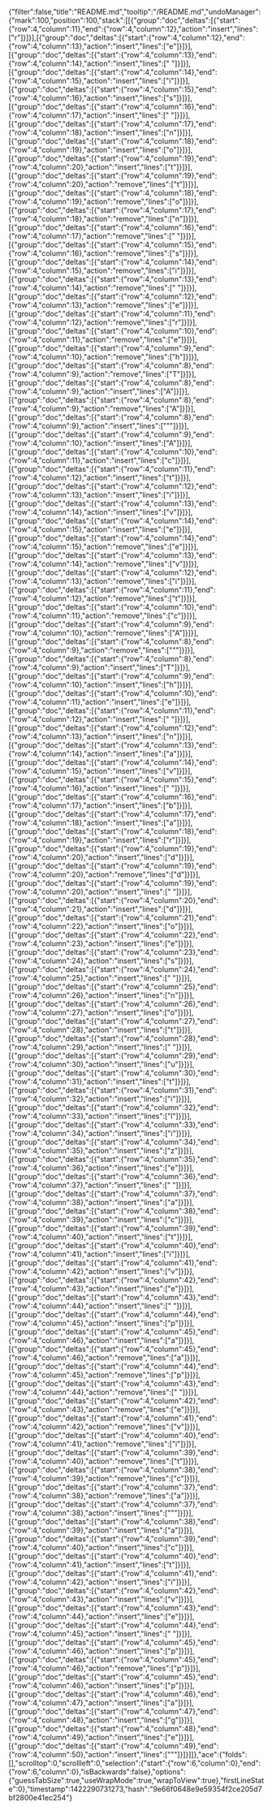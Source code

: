 {"filter":false,"title":"README.md","tooltip":"/README.md","undoManager":{"mark":100,"position":100,"stack":[[{"group":"doc","deltas":[{"start":{"row":4,"column":11},"end":{"row":4,"column":12},"action":"insert","lines":["r"]}]}],[{"group":"doc","deltas":[{"start":{"row":4,"column":12},"end":{"row":4,"column":13},"action":"insert","lines":["e"]}]}],[{"group":"doc","deltas":[{"start":{"row":4,"column":13},"end":{"row":4,"column":14},"action":"insert","lines":[" "]}]}],[{"group":"doc","deltas":[{"start":{"row":4,"column":14},"end":{"row":4,"column":15},"action":"insert","lines":["i"]}]}],[{"group":"doc","deltas":[{"start":{"row":4,"column":15},"end":{"row":4,"column":16},"action":"insert","lines":["s"]}]}],[{"group":"doc","deltas":[{"start":{"row":4,"column":16},"end":{"row":4,"column":17},"action":"insert","lines":[" "]}]}],[{"group":"doc","deltas":[{"start":{"row":4,"column":17},"end":{"row":4,"column":18},"action":"insert","lines":["n"]}]}],[{"group":"doc","deltas":[{"start":{"row":4,"column":18},"end":{"row":4,"column":19},"action":"insert","lines":["o"]}]}],[{"group":"doc","deltas":[{"start":{"row":4,"column":19},"end":{"row":4,"column":20},"action":"insert","lines":["t"]}]}],[{"group":"doc","deltas":[{"start":{"row":4,"column":19},"end":{"row":4,"column":20},"action":"remove","lines":["t"]}]}],[{"group":"doc","deltas":[{"start":{"row":4,"column":18},"end":{"row":4,"column":19},"action":"remove","lines":["o"]}]}],[{"group":"doc","deltas":[{"start":{"row":4,"column":17},"end":{"row":4,"column":18},"action":"remove","lines":["n"]}]}],[{"group":"doc","deltas":[{"start":{"row":4,"column":16},"end":{"row":4,"column":17},"action":"remove","lines":[" "]}]}],[{"group":"doc","deltas":[{"start":{"row":4,"column":15},"end":{"row":4,"column":16},"action":"remove","lines":["s"]}]}],[{"group":"doc","deltas":[{"start":{"row":4,"column":14},"end":{"row":4,"column":15},"action":"remove","lines":["i"]}]}],[{"group":"doc","deltas":[{"start":{"row":4,"column":13},"end":{"row":4,"column":14},"action":"remove","lines":[" "]}]}],[{"group":"doc","deltas":[{"start":{"row":4,"column":12},"end":{"row":4,"column":13},"action":"remove","lines":["e"]}]}],[{"group":"doc","deltas":[{"start":{"row":4,"column":11},"end":{"row":4,"column":12},"action":"remove","lines":["r"]}]}],[{"group":"doc","deltas":[{"start":{"row":4,"column":10},"end":{"row":4,"column":11},"action":"remove","lines":["e"]}]}],[{"group":"doc","deltas":[{"start":{"row":4,"column":9},"end":{"row":4,"column":10},"action":"remove","lines":["h"]}]}],[{"group":"doc","deltas":[{"start":{"row":4,"column":8},"end":{"row":4,"column":9},"action":"remove","lines":["T"]}]}],[{"group":"doc","deltas":[{"start":{"row":4,"column":8},"end":{"row":4,"column":9},"action":"insert","lines":["A"]}]}],[{"group":"doc","deltas":[{"start":{"row":4,"column":8},"end":{"row":4,"column":9},"action":"remove","lines":["A"]}]}],[{"group":"doc","deltas":[{"start":{"row":4,"column":8},"end":{"row":4,"column":9},"action":"insert","lines":["\""]}]}],[{"group":"doc","deltas":[{"start":{"row":4,"column":9},"end":{"row":4,"column":10},"action":"insert","lines":["A"]}]}],[{"group":"doc","deltas":[{"start":{"row":4,"column":10},"end":{"row":4,"column":11},"action":"insert","lines":["c"]}]}],[{"group":"doc","deltas":[{"start":{"row":4,"column":11},"end":{"row":4,"column":12},"action":"insert","lines":["t"]}]}],[{"group":"doc","deltas":[{"start":{"row":4,"column":12},"end":{"row":4,"column":13},"action":"insert","lines":["i"]}]}],[{"group":"doc","deltas":[{"start":{"row":4,"column":13},"end":{"row":4,"column":14},"action":"insert","lines":["v"]}]}],[{"group":"doc","deltas":[{"start":{"row":4,"column":14},"end":{"row":4,"column":15},"action":"insert","lines":["e"]}]}],[{"group":"doc","deltas":[{"start":{"row":4,"column":14},"end":{"row":4,"column":15},"action":"remove","lines":["e"]}]}],[{"group":"doc","deltas":[{"start":{"row":4,"column":13},"end":{"row":4,"column":14},"action":"remove","lines":["v"]}]}],[{"group":"doc","deltas":[{"start":{"row":4,"column":12},"end":{"row":4,"column":13},"action":"remove","lines":["i"]}]}],[{"group":"doc","deltas":[{"start":{"row":4,"column":11},"end":{"row":4,"column":12},"action":"remove","lines":["t"]}]}],[{"group":"doc","deltas":[{"start":{"row":4,"column":10},"end":{"row":4,"column":11},"action":"remove","lines":["c"]}]}],[{"group":"doc","deltas":[{"start":{"row":4,"column":9},"end":{"row":4,"column":10},"action":"remove","lines":["A"]}]}],[{"group":"doc","deltas":[{"start":{"row":4,"column":8},"end":{"row":4,"column":9},"action":"remove","lines":["\""]}]}],[{"group":"doc","deltas":[{"start":{"row":4,"column":8},"end":{"row":4,"column":9},"action":"insert","lines":["T"]}]}],[{"group":"doc","deltas":[{"start":{"row":4,"column":9},"end":{"row":4,"column":10},"action":"insert","lines":["h"]}]}],[{"group":"doc","deltas":[{"start":{"row":4,"column":10},"end":{"row":4,"column":11},"action":"insert","lines":["e"]}]}],[{"group":"doc","deltas":[{"start":{"row":4,"column":11},"end":{"row":4,"column":12},"action":"insert","lines":[" "]}]}],[{"group":"doc","deltas":[{"start":{"row":4,"column":12},"end":{"row":4,"column":13},"action":"insert","lines":["n"]}]}],[{"group":"doc","deltas":[{"start":{"row":4,"column":13},"end":{"row":4,"column":14},"action":"insert","lines":["a"]}]}],[{"group":"doc","deltas":[{"start":{"row":4,"column":14},"end":{"row":4,"column":15},"action":"insert","lines":["v"]}]}],[{"group":"doc","deltas":[{"start":{"row":4,"column":15},"end":{"row":4,"column":16},"action":"insert","lines":[" "]}]}],[{"group":"doc","deltas":[{"start":{"row":4,"column":16},"end":{"row":4,"column":17},"action":"insert","lines":["b"]}]}],[{"group":"doc","deltas":[{"start":{"row":4,"column":17},"end":{"row":4,"column":18},"action":"insert","lines":["a"]}]}],[{"group":"doc","deltas":[{"start":{"row":4,"column":18},"end":{"row":4,"column":19},"action":"insert","lines":["r"]}]}],[{"group":"doc","deltas":[{"start":{"row":4,"column":19},"end":{"row":4,"column":20},"action":"insert","lines":["d"]}]}],[{"group":"doc","deltas":[{"start":{"row":4,"column":19},"end":{"row":4,"column":20},"action":"remove","lines":["d"]}]}],[{"group":"doc","deltas":[{"start":{"row":4,"column":19},"end":{"row":4,"column":20},"action":"insert","lines":[" "]}]}],[{"group":"doc","deltas":[{"start":{"row":4,"column":20},"end":{"row":4,"column":21},"action":"insert","lines":["d"]}]}],[{"group":"doc","deltas":[{"start":{"row":4,"column":21},"end":{"row":4,"column":22},"action":"insert","lines":["o"]}]}],[{"group":"doc","deltas":[{"start":{"row":4,"column":22},"end":{"row":4,"column":23},"action":"insert","lines":["e"]}]}],[{"group":"doc","deltas":[{"start":{"row":4,"column":23},"end":{"row":4,"column":24},"action":"insert","lines":["s"]}]}],[{"group":"doc","deltas":[{"start":{"row":4,"column":24},"end":{"row":4,"column":25},"action":"insert","lines":[" "]}]}],[{"group":"doc","deltas":[{"start":{"row":4,"column":25},"end":{"row":4,"column":26},"action":"insert","lines":["n"]}]}],[{"group":"doc","deltas":[{"start":{"row":4,"column":26},"end":{"row":4,"column":27},"action":"insert","lines":["o"]}]}],[{"group":"doc","deltas":[{"start":{"row":4,"column":27},"end":{"row":4,"column":28},"action":"insert","lines":["t"]}]}],[{"group":"doc","deltas":[{"start":{"row":4,"column":28},"end":{"row":4,"column":29},"action":"insert","lines":[" "]}]}],[{"group":"doc","deltas":[{"start":{"row":4,"column":29},"end":{"row":4,"column":30},"action":"insert","lines":["u"]}]}],[{"group":"doc","deltas":[{"start":{"row":4,"column":30},"end":{"row":4,"column":31},"action":"insert","lines":["t"]}]}],[{"group":"doc","deltas":[{"start":{"row":4,"column":31},"end":{"row":4,"column":32},"action":"insert","lines":["i"]}]}],[{"group":"doc","deltas":[{"start":{"row":4,"column":32},"end":{"row":4,"column":33},"action":"insert","lines":["l"]}]}],[{"group":"doc","deltas":[{"start":{"row":4,"column":33},"end":{"row":4,"column":34},"action":"insert","lines":["i"]}]}],[{"group":"doc","deltas":[{"start":{"row":4,"column":34},"end":{"row":4,"column":35},"action":"insert","lines":["z"]}]}],[{"group":"doc","deltas":[{"start":{"row":4,"column":35},"end":{"row":4,"column":36},"action":"insert","lines":["e"]}]}],[{"group":"doc","deltas":[{"start":{"row":4,"column":36},"end":{"row":4,"column":37},"action":"insert","lines":[" "]}]}],[{"group":"doc","deltas":[{"start":{"row":4,"column":37},"end":{"row":4,"column":38},"action":"insert","lines":["a"]}]}],[{"group":"doc","deltas":[{"start":{"row":4,"column":38},"end":{"row":4,"column":39},"action":"insert","lines":["c"]}]}],[{"group":"doc","deltas":[{"start":{"row":4,"column":39},"end":{"row":4,"column":40},"action":"insert","lines":["t"]}]}],[{"group":"doc","deltas":[{"start":{"row":4,"column":40},"end":{"row":4,"column":41},"action":"insert","lines":["i"]}]}],[{"group":"doc","deltas":[{"start":{"row":4,"column":41},"end":{"row":4,"column":42},"action":"insert","lines":["v"]}]}],[{"group":"doc","deltas":[{"start":{"row":4,"column":42},"end":{"row":4,"column":43},"action":"insert","lines":["e"]}]}],[{"group":"doc","deltas":[{"start":{"row":4,"column":43},"end":{"row":4,"column":44},"action":"insert","lines":[" "]}]}],[{"group":"doc","deltas":[{"start":{"row":4,"column":44},"end":{"row":4,"column":45},"action":"insert","lines":["p"]}]}],[{"group":"doc","deltas":[{"start":{"row":4,"column":45},"end":{"row":4,"column":46},"action":"insert","lines":["a"]}]}],[{"group":"doc","deltas":[{"start":{"row":4,"column":45},"end":{"row":4,"column":46},"action":"remove","lines":["a"]}]}],[{"group":"doc","deltas":[{"start":{"row":4,"column":44},"end":{"row":4,"column":45},"action":"remove","lines":["p"]}]}],[{"group":"doc","deltas":[{"start":{"row":4,"column":43},"end":{"row":4,"column":44},"action":"remove","lines":[" "]}]}],[{"group":"doc","deltas":[{"start":{"row":4,"column":42},"end":{"row":4,"column":43},"action":"remove","lines":["e"]}]}],[{"group":"doc","deltas":[{"start":{"row":4,"column":41},"end":{"row":4,"column":42},"action":"remove","lines":["v"]}]}],[{"group":"doc","deltas":[{"start":{"row":4,"column":40},"end":{"row":4,"column":41},"action":"remove","lines":["i"]}]}],[{"group":"doc","deltas":[{"start":{"row":4,"column":39},"end":{"row":4,"column":40},"action":"remove","lines":["t"]}]}],[{"group":"doc","deltas":[{"start":{"row":4,"column":38},"end":{"row":4,"column":39},"action":"remove","lines":["c"]}]}],[{"group":"doc","deltas":[{"start":{"row":4,"column":37},"end":{"row":4,"column":38},"action":"remove","lines":["a"]}]}],[{"group":"doc","deltas":[{"start":{"row":4,"column":37},"end":{"row":4,"column":38},"action":"insert","lines":["\""]}]}],[{"group":"doc","deltas":[{"start":{"row":4,"column":38},"end":{"row":4,"column":39},"action":"insert","lines":["a"]}]}],[{"group":"doc","deltas":[{"start":{"row":4,"column":39},"end":{"row":4,"column":40},"action":"insert","lines":["c"]}]}],[{"group":"doc","deltas":[{"start":{"row":4,"column":40},"end":{"row":4,"column":41},"action":"insert","lines":["t"]}]}],[{"group":"doc","deltas":[{"start":{"row":4,"column":41},"end":{"row":4,"column":42},"action":"insert","lines":["i"]}]}],[{"group":"doc","deltas":[{"start":{"row":4,"column":42},"end":{"row":4,"column":43},"action":"insert","lines":["v"]}]}],[{"group":"doc","deltas":[{"start":{"row":4,"column":43},"end":{"row":4,"column":44},"action":"insert","lines":["e"]}]}],[{"group":"doc","deltas":[{"start":{"row":4,"column":44},"end":{"row":4,"column":45},"action":"insert","lines":[" "]}]}],[{"group":"doc","deltas":[{"start":{"row":4,"column":45},"end":{"row":4,"column":46},"action":"insert","lines":["p"]}]}],[{"group":"doc","deltas":[{"start":{"row":4,"column":45},"end":{"row":4,"column":46},"action":"remove","lines":["p"]}]}],[{"group":"doc","deltas":[{"start":{"row":4,"column":45},"end":{"row":4,"column":46},"action":"insert","lines":["p"]}]}],[{"group":"doc","deltas":[{"start":{"row":4,"column":46},"end":{"row":4,"column":47},"action":"insert","lines":["a"]}]}],[{"group":"doc","deltas":[{"start":{"row":4,"column":47},"end":{"row":4,"column":48},"action":"insert","lines":["g"]}]}],[{"group":"doc","deltas":[{"start":{"row":4,"column":48},"end":{"row":4,"column":49},"action":"insert","lines":["e"]}]}],[{"group":"doc","deltas":[{"start":{"row":4,"column":49},"end":{"row":4,"column":50},"action":"insert","lines":["\""]}]}]]},"ace":{"folds":[],"scrolltop":0,"scrollleft":0,"selection":{"start":{"row":6,"column":0},"end":{"row":6,"column":0},"isBackwards":false},"options":{"guessTabSize":true,"useWrapMode":true,"wrapToView":true},"firstLineState":0},"timestamp":1422290731273,"hash":"9e66f0648e9e59354f2ce205d7bf2800e41ec254"}